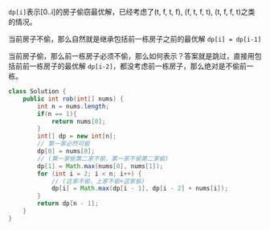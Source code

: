 `dp[i]`表示[0..i]的房子偷窃最优解，已经考虑了(t, f, t, f), (f, t, f, t), (t, f, f, t)之类的情况。

当前房子不偷，那么自然就是继承包括前一栋房子之前的最优解 `dp[i] = dp[i-1]`

当前房子偷，那么前一栋房子必须不偷，那么如何表示？答案就是跳过，直接用包括前前一栋房子的最优解 `dp[i-2]`，都没考虑前一栋房子，那么绝对是不偷前一栋。

```java
class Solution {
    public int rob(int[] nums) {
        int n = nums.length;
        if(n == 1){
            return nums[0];
        }
        int[] dp = new int[n];
        // 第一家必然可偷
        dp[0] = nums[0];
        // (第一家偷第二家不偷，第一家不偷第二家偷)
        dp[1] = Math.max(nums[0], nums[1]);
        for (int i = 2; i < n; i++) {
            // (这家不偷，上家不偷+这家偷)
            dp[i] = Math.max(dp[i - 1], dp[i - 2] + nums[i]);
        }
        return dp[n - 1];
    }
}
```